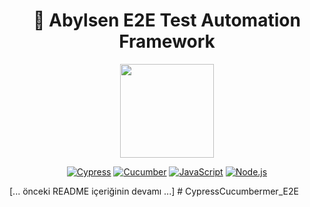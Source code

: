 <div align="center">

# 🚀 Abylsen E2E Test Automation Framework

<img src="https://raw.githubusercontent.com/Tarikul-Islam-Anik/Animated-Fluent-Emojis/master/Emojis/Objects/Rocket.png" width="150" />

[![Cypress](https://img.shields.io/badge/Cypress-17202C?style=for-the-badge&logo=cypress&logoColor=white)](https://www.cypress.io/)
[![Cucumber](https://img.shields.io/badge/Cucumber-23D96C?style=for-the-badge&logo=cucumber&logoColor=white)](https://cucumber.io/)
[![JavaScript](https://img.shields.io/badge/JavaScript-F7DF1E?style=for-the-badge&logo=javascript&logoColor=black)](https://www.javascript.com/)
[![Node.js](https://img.shields.io/badge/Node.js-339933?style=for-the-badge&logo=node.js&logoColor=white)](https://nodejs.org/)

</div>

[... önceki README içeriğinin devamı ...] # CypressCucumbermer_E2E
